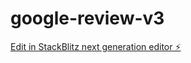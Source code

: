 # google-review-v3

[Edit in StackBlitz next generation editor ⚡️](https://stackblitz.com/~/github.com/Oneinfosys-technologies/google-review-v3)